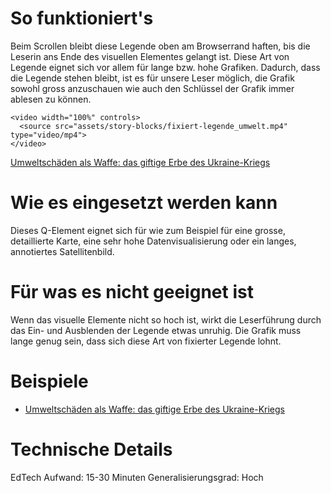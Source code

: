 # So funktioniert's

Beim Scrollen bleibt diese Legende oben am Browserrand haften, bis die Leserin ans Ende des visuellen Elementes gelangt ist. Diese Art von Legende eignet sich vor allem für lange bzw. hohe Grafiken. Dadurch, dass die Legende stehen bleibt, ist es für unsere Leser möglich, die Grafik sowohl gross anzuschauen wie auch den Schlüssel der Grafik immer ablesen zu können.

```html|span-6
<video width="100%" controls>
  <source src="assets/story-blocks/fixiert-legende_umwelt.mp4" type="video/mp4">
</video>
```

[Umweltschäden als Waffe: das giftige Erbe des Ukraine-Kriegs](https://www.nzz.ch/international/umweltschaeden-als-waffe-das-giftige-erbe-des-ukraine-kriegs-ld.1711671)

# Wie es eingesetzt werden kann

Dieses Q-Element eignet sich für wie zum Beispiel für eine grosse, detaillierte Karte, eine sehr hohe Datenvisualisierung oder ein langes, annotiertes Satellitenbild.

# Für was es nicht geeignet ist

Wenn das visuelle Elemente nicht so hoch ist, wirkt die Leserführung durch das Ein- und Ausblenden der Legende etwas unruhig. Die Grafik muss lange genug sein, dass sich diese Art von fixierter Legende lohnt.

# Beispiele

- [Umweltschäden als Waffe: das giftige Erbe des Ukraine-Kriegs](https://www.nzz.ch/international/umweltschaeden-als-waffe-das-giftige-erbe-des-ukraine-kriegs-ld.1711671)

# Technische Details

EdTech Aufwand: 15-30 Minuten
Generalisierungsgrad: Hoch
